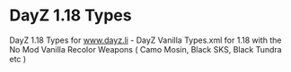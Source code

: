 # DayZ 1.18 Types
DayZ 1.18 Types for www.dayz.li - DayZ Vanilla Types.xml for 1.18 with the No Mod Vanilla Recolor Weapons ( Camo Mosin, Black SKS, Black Tundra etc )
